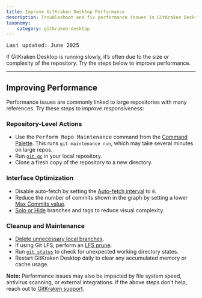```yaml
---
title: Improve GitKraken Desktop Performance
description: Troubleshoot and fix performance issues in GitKraken Desktop with maintenance tips and optimization settings.
taxonomy:
    category: gitkraken-desktop
---
```

<kbd>Last updated: June 2025</kbd>

If GitKraken Desktop is running slowly, it’s often due to the size or complexity of the repository. Try the steps below to improve performance.

***

## Improving Performance

Performance issues are commonly linked to large repositories with many references. Try these steps to improve responsiveness:

### Repository-Level Actions

- Use the <kbd>Perform Repo Maintenance</kbd> command from the [Command Palette](/start-here/command-palette). This runs `git maintenance run`, which may take several minutes on large repos.
- Run [`git gc`](https://git-scm.com/docs/git-gc) in your local repository.
- Clone a fresh copy of the repository to a new directory.

### Interface Optimization

- Disable auto-fetch by setting the [Auto-fetch interval](/gitkraken-desktop/preferences/#auto-fetch) to `0`.
- Reduce the number of commits shown in the graph by setting a lower [Max Commits value](/gitkraken-desktop/preferences/#max-commits-in-graph).
- [Solo or Hide](/gitkraken-desktop/hiding-and-soloing/) branches and tags to reduce visual complexity.

### Cleanup and Maintenance

- [Delete unnecessary local branches](/gitkraken-desktop/branching-and-merging/#delete-a-branch).
- If using Git LFS, perform an [LFS prune](/gitkraken-desktop/git-lfs/).
- Run [`git status`](https://git-scm.com/docs/git-status) to check for unexpected working directory states.
- Restart GitKraken Desktop daily to clear any accumulated memory or cache usage.

<div class='callout callout--basic'>
    <p><strong>Note:</strong> Performance issues may also be impacted by file system speed, antivirus scanning, or external integrations. If the above steps don’t help, reach out to <a href="https://help.gitkraken.com/gitkraken-desktop/contact-support/">GitKraken support</a>.</p>
</div>

